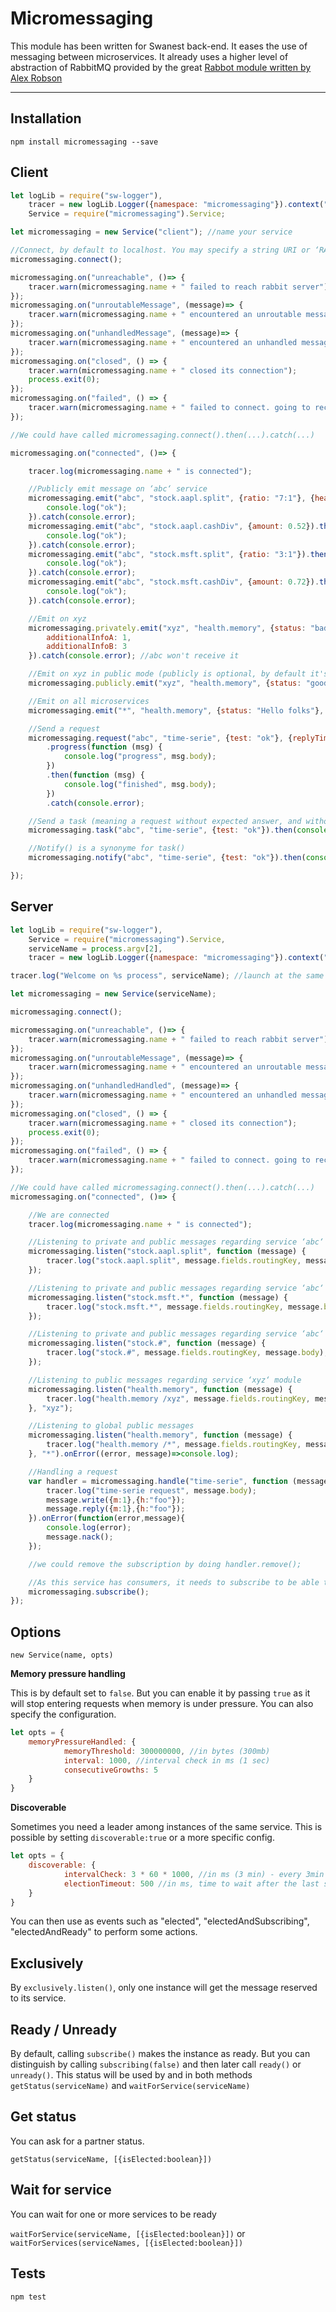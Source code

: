 Micromessaging
===================

This module has been written for Swanest back-end. It eases the use of messaging between microservices. It already uses a higher level of abstraction of RabbitMQ provided by the great [Rabbot module written by Alex Robson](https://github.com/arobson/rabbot)

----------


Installation
-------------

    npm install micromessaging --save


Client
-------------

```js
let logLib = require("sw-logger"),
    tracer = new logLib.Logger({namespace: "micromessaging"}).context("tests-client"),
    Service = require("micromessaging").Service;

let micromessaging = new Service("client"); //name your service

//Connect, by default to localhost. You may specify a string URI or ‘RABBITMQ_URI‘ env variable
micromessaging.connect();

micromessaging.on("unreachable", ()=> {
    tracer.warn(micromessaging.name + " failed to reach rabbit server");
});
micromessaging.on("unroutableMessage", (message)=> {
    tracer.warn(micromessaging.name + " encountered an unroutable message", message);
});
micromessaging.on("unhandledMessage", (message)=> {
    tracer.warn(micromessaging.name + " encountered an unhandled message", message);
});
micromessaging.on("closed", () => {
    tracer.warn(micromessaging.name + " closed its connection");
    process.exit(0);
});
micromessaging.on("failed", () => {
    tracer.warn(micromessaging.name + " failed to connect. going to reconnect");
});

//We could have called micromessaging.connect().then(...).catch(...)

micromessaging.on("connected", ()=> {

    tracer.log(micromessaging.name + " is connected");

    //Publicly emit message on ‘abc‘ service
    micromessaging.emit("abc", "stock.aapl.split", {ratio: "7:1"}, {headerAppInfo: "test"}, {timeout:300, expiresAfter:4000}).then(()=> {
        console.log("ok");
    }).catch(console.error);
    micromessaging.emit("abc", "stock.aapl.cashDiv", {amount: 0.52}).then(()=> {
        console.log("ok");
    }).catch(console.error);
    micromessaging.emit("abc", "stock.msft.split", {ratio: "3:1"}).then(()=> {
        console.log("ok");
    }).catch(console.error);
    micromessaging.emit("abc", "stock.msft.cashDiv", {amount: 0.72}).then(()=> {
        console.log("ok");
    }).catch(console.error);

    //Emit on xyz
    micromessaging.privately.emit("xyz", "health.memory", {status: "bad"}, {
        additionalInfoA: 1,
        additionalInfoB: 3
    }).catch(console.error); //abc won't receive it

    //Emit on xyz in public mode (publicly is optional, by default it's public)
    micromessaging.publicly.emit("xyz", "health.memory", {status: "good"}, null).catch(console.error); //abc will receive it

    //Emit on all microservices
    micromessaging.emit("*", "health.memory", {status: "Hello folks"}, {headerInfo: 1}).catch(console.error); //abc will receive it

    //Send a request
    micromessaging.request("abc", "time-serie", {test: "ok"}, {replyTimeout:5000})
        .progress(function (msg) {
            console.log("progress", msg.body);
        })
        .then(function (msg) {
            console.log("finished", msg.body);
        })
        .catch(console.error);

    //Send a task (meaning a request without expected answer, and without any `expiresAfter` constraint)
    micromessaging.task("abc", "time-serie", {test: "ok"}).then(console.log, console.error);

    //Notify() is a synonyme for task()
    micromessaging.notify("abc", "time-serie", {test: "ok"}).then(console.log, console.error)

});
```


Server
-------------

```js
let logLib = require("sw-logger"),
    Service = require("micromessaging").Service,
    serviceName = process.argv[2],
    tracer = new logLib.Logger({namespace: "micromessaging"}).context("tests-server-" + serviceName);

tracer.log("Welcome on %s process", serviceName); //launch at the same time ‘abc‘ and ‘zxy' modules

let micromessaging = new Service(serviceName);

micromessaging.connect();

micromessaging.on("unreachable", ()=> {
    tracer.warn(micromessaging.name + " failed to reach rabbit server");
});
micromessaging.on("unroutableMessage", (message)=> {
    tracer.warn(micromessaging.name + " encountered an unroutable message", message);
});
micromessaging.on("unhandledHandled", (message)=> {
    tracer.warn(micromessaging.name + " encountered an unhandled message", message);
});
micromessaging.on("closed", () => {
    tracer.warn(micromessaging.name + " closed its connection");
    process.exit(0);
});
micromessaging.on("failed", () => {
    tracer.warn(micromessaging.name + " failed to connect. going to reconnect");
});

//We could have called micromessaging.connect().then(...).catch(...)
micromessaging.on("connected", ()=> {

    //We are connected
    tracer.log(micromessaging.name + " is connected");

    //Listening to private and public messages regarding service ‘abc‘ related to splits
    micromessaging.listen("stock.aapl.split", function (message) {
        tracer.log("stock.aapl.split", message.fields.routingKey, message.body);
    });

    //Listening to private and public messages regarding service ‘abc‘ related to all corporate actions of Microsoft
    micromessaging.listen("stock.msft.*", function (message) {
        tracer.log("stock.msft.*", message.fields.routingKey, message.body);
    });

    //Listening to private and public messages regarding service ‘abc‘ related to all corporate actions, whatever the stock
    micromessaging.listen("stock.#", function (message) {
        tracer.log("stock.#", message.fields.routingKey, message.body);
    });

    //Listening to public messages regarding service ‘xyz‘ module
    micromessaging.listen("health.memory", function (message) {
        tracer.log("health.memory /xyz", message.fields.routingKey, message.body);
    }, "xyz");

    //Listening to global public messages
    micromessaging.listen("health.memory", function (message) {
        tracer.log("health.memory /*", message.fields.routingKey, message.body);
    }, "*").onError((error, message)=>console.log);

    //Handling a request
    var handler = micromessaging.handle("time-serie", function (message) {
        tracer.log("time-serie request", message.body);
        message.write({m:1},{h:"foo"});
        message.reply({m:1},{h:"foo"});
    }).onError(function(error,message){
        console.log(error);
        message.nack();
    });

    //we could remove the subscription by doing handler.remove();

    //As this service has consumers, it needs to subscribe to be able to start receiving messages !
    micromessaging.subscribe();
});
```


Options
-------------

`new Service(name, opts)`

__Memory pressure handling__

This is by default set to `false`. But you can enable it by passing `true` as it will stop entering requests when memory is under pressure.
You can also specify the configuration.

```js
let opts = {
    memoryPressureHandled: {
            memoryThreshold: 300000000, //in bytes (300mb)
            interval: 1000, //interval check in ms (1 sec)
            consecutiveGrowths: 5
    }
}
```


__Discoverable__

Sometimes you need a leader among instances of the same service. This is possible by setting `discoverable:true` or a more specific config. 

```js
let opts = {
    discoverable: {
            intervalCheck: 3 * 60 * 1000, //in ms (3 min) - every 3min we check whether an elected instance exists
            electionTimeout: 500 //in ms, time to wait after the last signal to elect an instance
    }
}
```

You can then use as events such as "elected", "electedAndSubscribing", "electedAndReady" to perform some actions.

Exclusively
-------------

By `exclusively.listen()`, only one instance will get the message reserved to its service.


Ready / Unready
-------------

By default, calling `subscribe()` makes the instance as ready. 
But you can distinguish by calling `subscribing(false)` and then later call `ready()` or `unready()`.
This status will be used by and in both methods `getStatus(serviceName)` and `waitForService(serviceName)` 

Get status
-------------

You can ask for a partner status.

`getStatus(serviceName, [{isElected:boolean}])`


Wait for service
-------------

You can wait for one or more services to be ready

`waitForService(serviceName, [{isElected:boolean}])` or `waitForServices(serviceNames, [{isElected:boolean}])` 


Tests
-------------

    npm test
